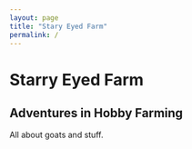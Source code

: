 ```yaml
---
layout: page
title: "Stary Eyed Farm"
permalink: /
---
```


# Starry Eyed Farm 
## Adventures in Hobby Farming

All about goats and stuff.
